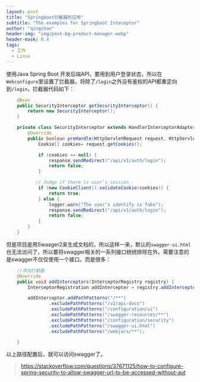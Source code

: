 ```yaml
---
layout: post
title: "Springboot拦截器的应用"
subtitle: "The examples for Springboot Inteceptor"
author: "qingshan"
header-img: "img/post-bg-product-manager.webp"
header-mask: 0.4
tags:
  - 工作
  - Linux
---
```



使用Java Spring Boot 开发后端API，要用到用户登录状态，所以在`Webconfigure`里设置了拦截器，将除了`/login`之外没有鉴权的API都重定向到`/login`，拦截器代码如下：

```java
    @Bean
    public SecurityInterceptor getSecurityInterceptor() {
        return new SecurityInterceptor();
    }

    private class SecurityInterceptor extends HandlerInterceptorAdapter {
        @Override
        public boolean preHandle(HttpServletRequest request, HttpServletResponse response, Object handler) throws IOException {
            Cookie[] cookies= request.getCookies();

            if (cookies == null) {
                response.sendRedirect("/api/v1/auth/login");
                return false;
            }

           // Judge if there is user's session
            if (new CookieClient().validateCookie(cookies)) {
                return true;
            } else {
                logger.warn("The user's identify is fake");
                response.sendRedirect("/api/v1/auth/login");
                return false;
            }
        }
    }
```

但是项目是用Swaager2来生成文档的，所以这样一来，默认的`swagger-ui.html`也无法访问了，所以要将swagger相关的一系列接口统统排除在外。需要注意的是swagger不仅仅使用一个接口。而是很多：

```java
    //添加拦截器
    @Override
    public void addInterceptors(InterceptorRegistry registry) {
        InterceptorRegistration addInterceptor = registry.addInterceptor(getSecurityInterceptor());

        addInterceptor.addPathPatterns("/**")
                .excludePathPatterns("/v2/api-docs")
                .excludePathPatterns("/configuration/ui")
                .excludePathPatterns("/swagger-resources/**")
                .excludePathPatterns("/configuration/security")
                .excludePathPatterns("/swagger-ui.html")
                .excludePathPatterns("/webjars/**");

    }
```

以上路径配置后，就可以访问swagger了。

> https://stackoverflow.com/questions/37671125/how-to-configure-spring-security-to-allow-swagger-url-to-be-accessed-without-aut
